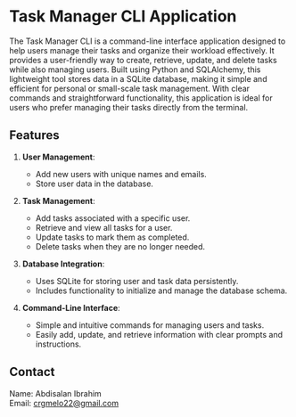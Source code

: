 # Task Manager CLI Application

The Task Manager CLI is a command-line interface application designed to help users manage their tasks and organize their workload effectively. It provides a user-friendly way to create, retrieve, update, and delete tasks while also managing users. Built using Python and SQLAlchemy, this lightweight tool stores data in a SQLite database, making it simple and efficient for personal or small-scale task management. With clear commands and straightforward functionality, this application is ideal for users who prefer managing their tasks directly from the terminal.

## Features

1. **User Management**:
   - Add new users with unique names and emails.
   - Store user data in the database.

2. **Task Management**:
   - Add tasks associated with a specific user.
   - Retrieve and view all tasks for a user.
   - Update tasks to mark them as completed.
   - Delete tasks when they are no longer needed.

3. **Database Integration**:
   - Uses SQLite for storing user and task data persistently.
   - Includes functionality to initialize and manage the database schema.

4. **Command-Line Interface**:
   - Simple and intuitive commands for managing users and tasks.
   - Easily add, update, and retrieve information with clear prompts and instructions.

## Contact

Name: Abdisalan Ibrahim  
Email: crgmelo22@gmail.com

